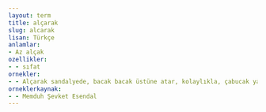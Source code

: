 ```yaml
---
layout: term
title: alçarak
slug: alcarak
lisan: Türkçe
anlamlar:
- Az alçak
ozellikler:
- - sıfat
ornekler:
- - Alçarak sandalyede, bacak bacak üstüne atar, kolaylıkla, çabucak yazardı.
orneklerkaynak:
- - Memduh Şevket Esendal
---
```

